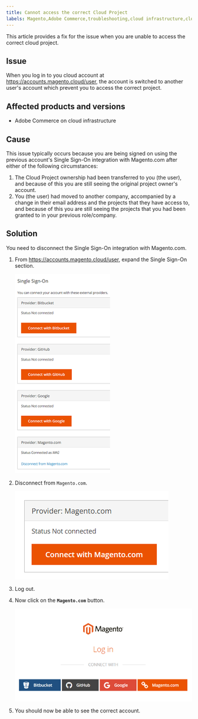 ```yaml
---
title: Cannot access the correct Cloud Project
labels: Magento,Adobe Commerce,troubleshooting,cloud infrastructure,cloud project,account switched,access,Single Sign-On,Magento.com
---
```


This article provides a fix for the issue when you are unable to access the correct cloud project.

## Issue

When you log in to you cloud account at https://accounts.magento.cloud/user, the account is switched to another user's account which prevent you to access the correct project.

## Affected products and versions

* Adobe Commerce on cloud infrastructure

## Cause

This issue typically occurs because you are being signed on using the previous account's Single Sign-On integration with Magento.com after either of the following circumstances:

1. The Cloud Project ownership had been transferred to you (the user), and because of this you are still seeing the original project owner's account.
1. You (the user) had moved to another company, accompanied by a change in their email address and the projects that they have access to, and because of this you are still seeing the projects that you had been granted to in your previous role/company.

## Solution

You need to disconnect the Single Sign-On integration with Magento.com.

1. From https://accounts.magento.cloud/user, expand the Single Sign-On section.

    ![single-sign-on](assets/single-sign-on.png)

1. Disconnect from `Magento.com`.

    ![Disconnect from Magento.com](assets/disconnect-from-magento-com.png)

1. Log out.
1. Now click on the **`Magento.com`** button.

    ![Magento.com](assets/magento-com.png)

1. You should now be able to see the correct account.
